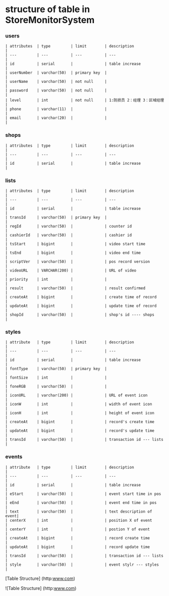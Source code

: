 # structure of table in StoreMonitorSystem


### users

    | attributes  | type         | limit        | description              |
    | ---         | ---          | ---          | ---                      |
    | id          | serial       |              | table increase           |
    | userNumber  | varchar(50)  | primary key  |                          |
    | userName    | varchar(50)  | not null     |                          |  
    | password    | varchar(50)  | not null     |                          |
    | level       | int          | not null     | 1:防损员 2：经理 3：区域经理 |
    | phone       | varchar(11)  |              |                          |
    | email       | varchar(20)  |              |                          |


### shops

    | attributes  | type         | limit        | description              |
    | ---         | ---          | ---          | ---                      |
    | id          | serial       |              | table increase           |


### lists

    | attributes  | type         | limit        | description              |
    | ---         | ---          | ---          | ---                      |
    | id          | serial       |              | table increase           |
    | transId     | varchar(50)  | primary key  |                          |
    | regId       | varchar(50)  |              | counter id               |
    | cashierId   | varchar(50)  |              | cashier id               |
    | tsStart     | bigint       |              | video start time         |
    | tsEnd       | bigint       |              | video end time           |
    | scriptVer   | varchar(50)  |              | pos record version       |
    | videoURL    | VARCHAR(200) |              | URL of video             |
    | priority    | int          |              |                          |
    | result      | varchar(50)  |              | result confirmed         |
    | createAt    | bigint       |              | create time of record    |
    | updateAt    | bigint       |              | update time of record    |
    | shopId      | varchar(50)  |              | shop's id ---- shops     |


### styles 

    | attribute   | type         | limit        | description              |
    | ---         | ---          | ---          | ---                      |
    | id          | serial       |              | table increase           |
    | fontType    | varchar(50)  | primary key  |                          |
    | fontSize    | int          |              |                          |
    | foneRGB     | varchar(50)  |              |                          |
    | iconURL     | varchar(200) |              | URL of event icon        |
    | iconW       | int          |              | width of event icon      |
    | iconH       | int          |              | height of event icon     |
    | createAt    | bigint       |              | record's create time     |
    | updateAt    | bigint       |              | record's update time     |
    | transId     | varchar(50)  |              | transaction id --- lists |


### events

    | attribute   | type         | limit        | description              |
    | ---         | ---          | ---          | ---                      |
    | id          | serial       |              | table increase           |
    | eStart      | varchar(50)  |              | event start time in pos  |
    | eEnd        | varchar(50)  |              | event end time in pos    |
    | text        | varchar(50)  |              | text description of event|
    | centerX     | int          |              | position X of event      |
    | centerY     | int          |              | postion Y of event       |
    | createAt    | bigint       |              | record create time       |
    | updateAt    | bigint       |              | record update time       |
    | transId     | varchar(50)  |              | transaction id --- lists |
    | style       | varchar(50)  |              | event stylr --- styles   |



[Table Structure] (http:www.com)


![Table Structure] (http:www.com)


` `